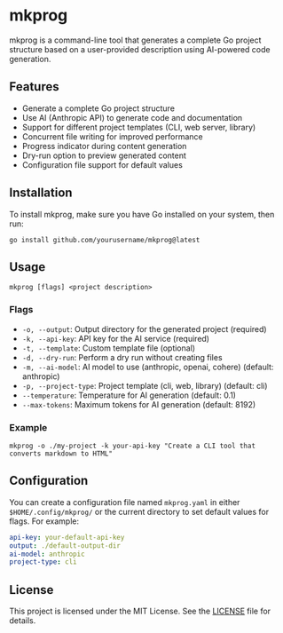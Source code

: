 # mkprog

mkprog is a command-line tool that generates a complete Go project structure based on a user-provided description using AI-powered code generation.

## Features

- Generate a complete Go project structure
- Use AI (Anthropic API) to generate code and documentation
- Support for different project templates (CLI, web server, library)
- Concurrent file writing for improved performance
- Progress indicator during content generation
- Dry-run option to preview generated content
- Configuration file support for default values

## Installation

To install mkprog, make sure you have Go installed on your system, then run:

```
go install github.com/yourusername/mkprog@latest
```

## Usage

```
mkprog [flags] <project description>
```

### Flags

- `-o, --output`: Output directory for the generated project (required)
- `-k, --api-key`: API key for the AI service (required)
- `-t, --template`: Custom template file (optional)
- `-d, --dry-run`: Perform a dry run without creating files
- `-m, --ai-model`: AI model to use (anthropic, openai, cohere) (default: anthropic)
- `-p, --project-type`: Project template (cli, web, library) (default: cli)
- `--temperature`: Temperature for AI generation (default: 0.1)
- `--max-tokens`: Maximum tokens for AI generation (default: 8192)

### Example

```
mkprog -o ./my-project -k your-api-key "Create a CLI tool that converts markdown to HTML"
```

## Configuration

You can create a configuration file named `mkprog.yaml` in either `$HOME/.config/mkprog/` or the current directory to set default values for flags. For example:

```yaml
api-key: your-default-api-key
output: ./default-output-dir
ai-model: anthropic
project-type: cli
```

## License

This project is licensed under the MIT License. See the [LICENSE](LICENSE) file for details.

